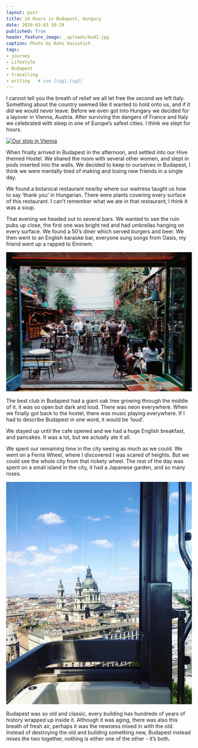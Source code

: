 ```yaml
---
layout: post
title: 24 Hours in Budapest, Hungary
date: 2020-03-03 10:19
published: True
header_feature_image: _uploads/bud2.jpg
caption: Photo by Kate Kasiutich
tags:
- journey
- Lifestyle
- Budapest
- travelling
- writing   # use [tag1,tag2]
---
```

I cannot tell you the breath of relief we all let free the second we left Italy. Something about the country seemed like it wanted to hold onto us, and if it did we would never leave. Before we even got into Hungary we decided for a layover in Vienna, Austria. After surviving the dangers of France and Italy we celebrated with sleep in one of Europe’s safest cities. I think we slept for hours.

[![Our stop in Vienna](/_uploads/vienna.jpg)](/_uploads/vienna.jpg)

When finally arrived in Budapest in the afternoon, and settled into our Hive themed Hostel. We shared the room with several other women, and slept in pods inserted into the walls. We decided to keep to ourselves in Budapest, I think we were mentally tired of making and losing new friends in a single day.

We found a botanical restaurant nearby where our waitress taught us how to say ‘thank you’ in Hungarian. There were plants covering every surface of this restaurant. I can’t remember what we ate in that restaurant, I think it was a soup.

That evening we headed out to several bars. We wanted to see the ruin pubs up close, the first one was bright red and had umbrellas hanging on every surface. We found a 50’s diner which served burgers and beer. We then went to an English karaoke bar, everyone sung songs from Oasis, my friend went up a rapped to Eminem.

[![Photo by Liam McKay](/_uploads/bud3.jpg)](/_uploads/bud3.jpg)

The best club in Budapest had a giant oak tree growing through the middle of it, it was so open but dark and loud. There was neon everywhere. When we finally got back to the hostel, there was music playing everywhere. If I had to describe Budapest in one word, it would be ‘loud’.

We stayed up until the cafe opened and we had a huge English breakfast, and pancakes. It was a lot, but we actually ate it all.

We spent our remaining time in the city seeing as much as we could. We went on a Ferris Wheel, where I discovered I was scared of heights. But we could see the whole city from that rickety wheel. The rest of the day was spent on a small island in the city, it had a Japanese garden, and so many roses.

[![The ferris wheel](/_uploads/bud1.jpg)](/_uploads/bud1.jpg)

Budapest was so old and classic, every building has hundreds of years of history wrapped up inside it. Although it was aging, there was also this breath of fresh air, perhaps it was the newness mixed in with the old. Instead of destroying the old and building something new, Budapest instead mixes the two together, nothing is either one of the other - it’s both.
